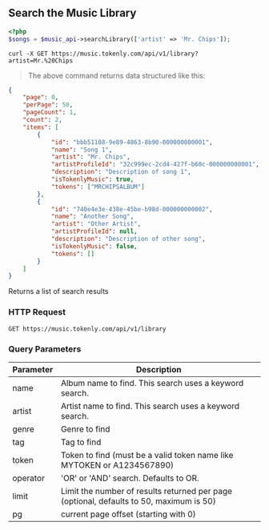 ## Search the Music Library

```php
<?php
$songs = $music_api->searchLibrary(['artist' => 'Mr. Chips']);
```

```shell
curl -X GET https://music.tokenly.com/api/v1/library?artist=Mr.%20Chips
```

> The above command returns data structured like this:

```json
{
    "page": 0,
    "perPage": 50,
    "pageCount": 1,
    "count": 2,
    "items": [
        {
            "id": "bbb51108-9e89-4863-8b90-000000000001",
            "name": "Song 1",
            "artist": "Mr. Chips",
            "artistProfileId": "32c999ec-2cd4-427f-b60c-000000000001",
            "description": "Description of song 1",
            "isTokenlyMusic": true,
            "tokens": ["MRCHIPSALBUM"]
        },
        {
            "id": "740e4e3e-438e-45be-b98d-000000000002",
            "name": "Another Song",
            "artist": "Other Artist",
            "artistProfileId": null,
            "description": "Description of other song",
            "isTokenlyMusic": false,
            "tokens": []
        }
    ]
}

```

Returns a list of search results

### HTTP Request

`GET https://music.tokenly.com/api/v1/library`


### Query Parameters

Parameter | Description
--------- | -----------
name      | Album name to find. This search uses a keyword search.
artist    | Artist name to find. This search uses a keyword search.
genre     | Genre to find
tag       | Tag to find
token     | Token to find (must be a valid token name like MYTOKEN or A1234567890)
operator  | 'OR' or 'AND' search.  Defaults to OR.
limit     | Limit the number of results returned per page (optional, defaults to 50, maximum is 50)
pg        | current page offset (starting with 0)


